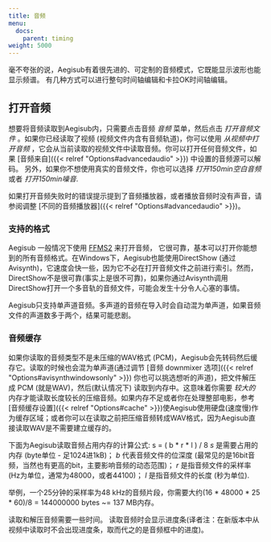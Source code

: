 ```yaml
---
title: 音频
menu:
  docs:
    parent: timing
weight: 5000
---
```


毫不夸张的说，Aegisub有着很先进的、可定制的音频模式，它既能显示波形也能显示频谱。
有几种方式可以进行整句时间轴编辑和卡拉OK时间轴编辑。

## 打开音频

想要将音频读取到Aegisub内，只需要点击音频 *音频* 菜单，然后点击
*打开音频文件* 。如果你已经读取了视频
(视频文件内含有音频轨道)，你可以使用 *从视频中打开音频*
，它会从当前读取的视频文件中读取音频。你可以打开任何音频文件，如果
[音频来自]({{< relref "Options#advancedaudio" >}}) 中设置的音频源可以解码。
另外，如果你不想使用真实的音频文件，你也可以选择 *打开150min空白音频*
或者 *打开150min噪音*.

如果打开音频失败时的错误提示提到了音频播放器，或者播放音频时没有声音，请参阅调整
[不同的音频播放器]({{< relref "Options#advancedaudio" >}})。

### 支持的格式

Aegisub 一般情况下使用 [FFMS2](https://github.com/FFMS/ffms2)
来打开音频，
它很可靠，基本可以打开你能想到的所有音频格式。在Windows下，Aegisub也能使用DirectShow
(通过Avisynth)，它速度会快一些，因为它不必在打开音频文件之前进行索引。然而，DirectShow不是很可靠(事实上是很不可靠)，如果你通过Avisynth调用DirectShow打开一个多音轨的音频文件，可能会发生十分令人心塞的事情。

Aegisub只支持单声道音频。多声道的音频在导入时会自动混为单声道，如果音频文件的声道数多于两个，结果可能悲剧。

### 音频缓存

如果你读取的音频类型不是未压缩的WAV格式
(PCM)，Aegisub会先转码然后缓存它。读取的时候也会混为单声道(通过调节
[音频 downmixer 选项]({{< relref "Options#avisynthwindowsonly" >}})
你也可以挑选想听的声道)，把文件解压成 PCM (就是WAV)，然后(默认情况下)
读取到内存中。这意味着你需要 *较大的*
内存才能读取长度较长的压缩音频。如果内存不足或者你在处理整部电影，参考
[音频缓存设置]({{< relref "Options#cache" >}})使Aegisub使用硬盘(速度慢)作为缓存区域；或者你可以在读取之前把压缩音频转成WAV格式，因为Aegisub直接读取WAV是不需要建立缓存的。

下面为Aegisub读取音频占用内存的计算公式: s = ( b * r * l ) / 8 *s*
是需要占用的内存 (byte单位 - 足1024进1kB)； *b* 代表音频文件的位深度
(最常见的是16bit音频，当然也有更高的bit，主要影响音频的动态范围)； *r*
是指音频文件的采样率 (Hz为单位，通常为48000，或者44100)； *l*
是指音频文件的长度 (秒为单位).

举例，一个25分钟的采样率为48 kHz的音频片段，你需要大约(16 * 48000 * 25
\* 60)/8 = 144000000 bytes ~= 137 MB内存。

读取和解压音频需要一些时间。
读取音频时会显示进度条(译者注：在新版本中从视频中读取时不会出现进度条，取而代之的是音频框中的进度)。
